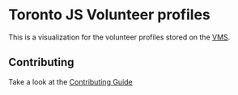 # Toronto JS Volunteer profiles

This is a visualization for the volunteer profiles stored on the [VMS](https://github.com/torontojs/vms).

## Contributing

Take a look at the [Contributing Guide](./CONTRIBUTING.md)
